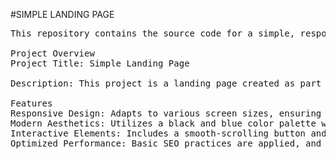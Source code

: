 #SIMPLE LANDING PAGE
<pre>
This repository contains the source code for a simple, responsive landing page designed to showcase a product or service. The landing page is built with HTML, CSS, and JavaScript, focusing on a clean and modern design, usability, and responsiveness.

Project Overview
Project Title: Simple Landing Page

Description: This project is a landing page created as part of my internship at NovaNecture. The design emphasizes a sleek black and blue color scheme, engaging visuals, and smooth user interactions. It includes a prominent call-to-action button, a contact form with a stylish pop-up confirmation modal, and is fully optimized for both desktop and mobile devices.

Features
Responsive Design: Adapts to various screen sizes, ensuring a seamless experience on desktops, tablets, and smartphones.
Modern Aesthetics: Utilizes a black and blue color palette with a semi-transparent background image for enhanced visual appeal.
Interactive Elements: Includes a smooth-scrolling button and a pop-up modal for form submission confirmation.
Optimized Performance: Basic SEO practices are applied, and the page is optimized for fast loading times.
</pre>
